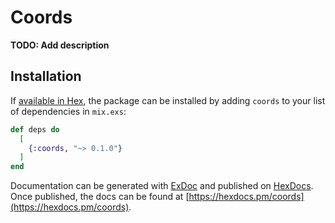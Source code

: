 # Coords

**TODO: Add description**

## Installation

If [available in Hex](https://hex.pm/docs/publish), the package can be installed
by adding `coords` to your list of dependencies in `mix.exs`:

```elixir
def deps do
  [
    {:coords, "~> 0.1.0"}
  ]
end
```

Documentation can be generated with [ExDoc](https://github.com/elixir-lang/ex_doc)
and published on [HexDocs](https://hexdocs.pm). Once published, the docs can
be found at [https://hexdocs.pm/coords](https://hexdocs.pm/coords).

